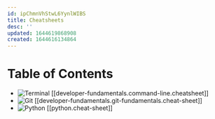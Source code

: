 ```yaml
---
id: ipChmnVhStwL6YynlWIBS
title: Cheatsheets
desc: ''
updated: 1644619868908
created: 1644616134864
---
```


# Table of Contents

- ![Terminal](https://img.shields.io/badge/Terminal-lightgrey?style=flat&logo=windowsterminal&logoColor=4d4d4d) [[developer-fundamentals.command-line.cheatsheet]]
- ![Git](https://img.shields.io/badge/git-%23F05033.svg?style=flat&logo=git&logoColor=white) [[developer-fundamentals.git-fundamentals.cheat-sheet]]
- ![Python](https://img.shields.io/badge/python-3670A0?style=flat&logo=python&logoColor=ffdd54) [[python.cheat-sheet]]
